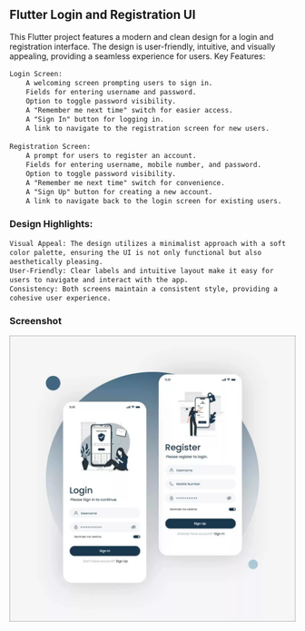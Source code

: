 ## Flutter Login and Registration UI

This Flutter project features a modern and clean design for a login and registration interface. The design is user-friendly, intuitive, and visually appealing, providing a seamless experience for users.
Key Features:

    Login Screen:
        A welcoming screen prompting users to sign in.
        Fields for entering username and password.
        Option to toggle password visibility.
        A "Remember me next time" switch for easier access.
        A "Sign In" button for logging in.
        A link to navigate to the registration screen for new users.

    Registration Screen:
        A prompt for users to register an account.
        Fields for entering username, mobile number, and password.
        Option to toggle password visibility.
        A "Remember me next time" switch for convenience.
        A "Sign Up" button for creating a new account.
        A link to navigate back to the login screen for existing users.

### Design Highlights:

    Visual Appeal: The design utilizes a minimalist approach with a soft color palette, ensuring the UI is not only functional but also aesthetically pleasing.
    User-Friendly: Clear labels and intuitive layout make it easy for users to navigate and interact with the app.
    Consistency: Both screens maintain a consistent style, providing a cohesive user experience.

### Screenshot

![Screenshot](images/ui.jpg)
